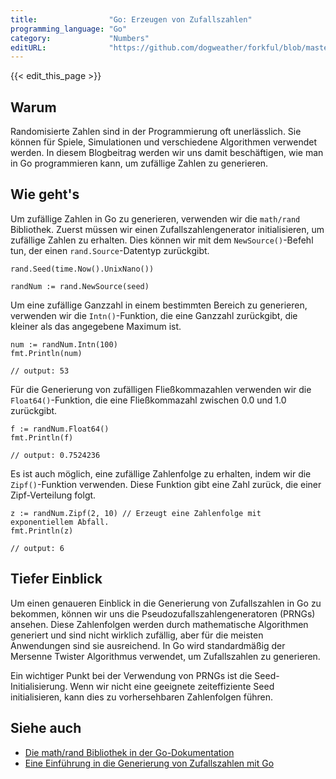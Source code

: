 ```yaml
---
title:                "Go: Erzeugen von Zufallszahlen"
programming_language: "Go"
category:             "Numbers"
editURL:              "https://github.com/dogweather/forkful/blob/master/content/de/go/generating-random-numbers.md"
---
```


{{< edit_this_page >}}

## Warum

Randomisierte Zahlen sind in der Programmierung oft unerlässlich. Sie können für Spiele, Simulationen und verschiedene Algorithmen verwendet werden. In diesem Blogbeitrag werden wir uns damit beschäftigen, wie man in Go programmieren kann, um zufällige Zahlen zu generieren.

## Wie geht's

Um zufällige Zahlen in Go zu generieren, verwenden wir die `math/rand` Bibliothek. Zuerst müssen wir einen Zufallszahlengenerator initialisieren, um zufällige Zahlen zu erhalten. Dies können wir mit dem `NewSource()`-Befehl tun, der einen `rand.Source`-Datentyp zurückgibt.

```
rand.Seed(time.Now().UnixNano())

randNum := rand.NewSource(seed)
```

Um eine zufällige Ganzzahl in einem bestimmten Bereich zu generieren, verwenden wir die `Intn()`-Funktion, die eine Ganzzahl zurückgibt, die kleiner als das angegebene Maximum ist.

```
num := randNum.Intn(100)
fmt.Println(num)

// output: 53
```

Für die Generierung von zufälligen Fließkommazahlen verwenden wir die `Float64()`-Funktion, die eine Fließkommazahl zwischen 0.0 und 1.0 zurückgibt.

```
f := randNum.Float64()
fmt.Println(f)

// output: 0.7524236
```

Es ist auch möglich, eine zufällige Zahlenfolge zu erhalten, indem wir die `Zipf()`-Funktion verwenden. Diese Funktion gibt eine Zahl zurück, die einer Zipf-Verteilung folgt.

```
z := randNum.Zipf(2, 10) // Erzeugt eine Zahlenfolge mit exponentiellem Abfall.
fmt.Println(z)

// output: 6
```

## Tiefer Einblick

Um einen genaueren Einblick in die Generierung von Zufallszahlen in Go zu bekommen, können wir uns die Pseudozufallszahlengeneratoren (PRNGs) ansehen. Diese Zahlenfolgen werden durch mathematische Algorithmen generiert und sind nicht wirklich zufällig, aber für die meisten Anwendungen sind sie ausreichend. In Go wird standardmäßig der Mersenne Twister Algorithmus verwendet, um Zufallszahlen zu generieren.

Ein wichtiger Punkt bei der Verwendung von PRNGs ist die Seed-Initialisierung. Wenn wir nicht eine geeignete zeiteffiziente Seed initialisieren, kann dies zu vorhersehbaren Zahlenfolgen führen.

## Siehe auch

- [Die math/rand Bibliothek in der Go-Dokumentation](https://golang.org/pkg/math/rand/)
- [Eine Einführung in die Generierung von Zufallszahlen mit Go](https://tutorialedge.net/golang/golang-random-number-generation-tutorial/)